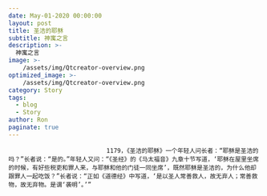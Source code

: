 ```yaml
---
date: May-01-2020 00:00:00
layout: post
title: 圣洁的耶稣
subtitle: 神寓之言
description: >-
  神寓之言
image: >-
    /assets/img/Qtcreator-overview.png
optimized_image: >-
    /assets/img/Qtcreator-overview.png
category: Story
tags:
  - blog
  - Story
author: Ron
paginate: true
---
```


							　　1179，《圣洁的耶稣》一个年轻人问长者：“耶稣是圣洁的吗？”长者说：“是的。”年轻人又问：“《圣经》的《马太福音》九章十节写道，‘耶稣在屋里坐席的时候，有好些税吏和罪人来，与耶稣和他的门徒一同坐席’，既然耶稣是圣洁的，为什么他却跟罪人一起吃饭？”长者说：“正如《道德经》中写道，‘是以圣人常善救人，故无弃人；常善救物，故无弃物。是谓‘袭明’。’”
							
							
						